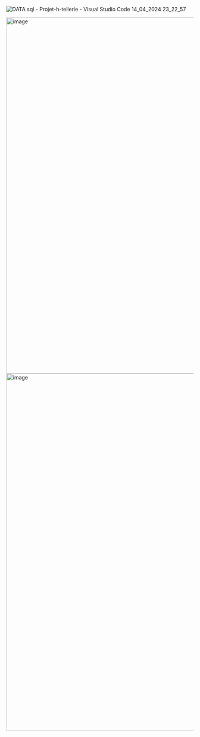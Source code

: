 ![DATA sql - Projet-h-tellerie - Visual Studio Code 14_04_2024 23_22_57](https://github.com/Oussama-elamraoui/webScraping-hotels-data/assets/146080426/19293173-d7a1-4c8f-9cdb-0230396a8e18)

<img width="956" alt="image" src="https://github.com/Oussama-elamraoui/webScraping-hotels-data/assets/146080426/5825eb12-5822-4390-9aec-10efa462c6e0">
<img width="959" alt="image" src="https://github.com/Oussama-elamraoui/webScraping-hotels-data/assets/146080426/9082ac71-7875-4fd5-aa1e-fb2c7f0d8e31">
